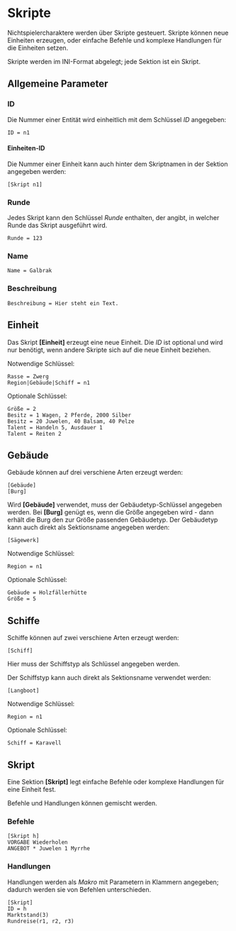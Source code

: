 # Skripte

Nichtspielercharaktere werden über Skripte gesteuert. Skripte können neue
Einheiten erzeugen, oder einfache Befehle und komplexe Handlungen für die
Einheiten setzen.

Skripte werden im INI-Format abgelegt; jede Sektion ist ein Skript.

## Allgemeine Parameter

### ID

Die Nummer einer Entität wird einheitlich mit dem Schlüssel _ID_ angegeben:

    ID = n1

#### Einheiten-ID

Die Nummer einer Einheit kann auch hinter dem Skriptnamen in der Sektion
angegeben werden:

    [Skript n1]

### Runde

Jedes Skript kann den Schlüssel _Runde_ enthalten, der angibt, in welcher Runde
das Skript ausgeführt wird.

    Runde = 123

### Name

    Name = Galbrak

### Beschreibung

    Beschreibung = Hier steht ein Text.

## Einheit

Das Skript **[Einheit]** erzeugt eine neue Einheit. Die _ID_ ist optional und
wird nur benötigt, wenn andere Skripte sich auf die neue Einheit beziehen.

Notwendige Schlüssel:

    Rasse = Zwerg
    Region|Gebäude|Schiff = n1

Optionale Schlüssel:

    Größe = 2
    Besitz = 1 Wagen, 2 Pferde, 2000 Silber
    Besitz = 20 Juwelen, 40 Balsam, 40 Pelze
    Talent = Handeln 5, Ausdauer 1
    Talent = Reiten 2

## Gebäude

Gebäude können auf drei verschiene Arten erzeugt werden:

    [Gebäude]
    [Burg]

Wird **[Gebäude]** verwendet, muss der Gebäudetyp-Schlüssel angegeben werden.
Bei **[Burg]** genügt es, wenn die Größe angegeben wird - dann erhält die Burg
den zur Größe passenden Gebäudetyp. Der Gebäudetyp kann auch direkt als
Sektionsname angegeben werden:

    [Sägewerk]

Notwendige Schlüssel:

    Region = n1

Optionale Schlüssel:

    Gebäude = Holzfällerhütte    
    Größe = 5

## Schiffe

Schiffe können auf zwei verschiene Arten erzeugt werden:

    [Schiff]

Hier muss der Schiffstyp als Schlüssel angegeben werden.

Der Schiffstyp kann auch direkt als Sektionsname verwendet werden:

    [Langboot]

Notwendige Schlüssel:

    Region = n1

Optionale Schlüssel:

    Schiff = Karavell

## Skript

Eine Sektion **[Skript]** legt einfache Befehle oder komplexe Handlungen für
eine Einheit fest.

Befehle und Handlungen können gemischt werden.

### Befehle

    [Skript h]
    VORGABE Wiederholen
    ANGEBOT * Juwelen 1 Myrrhe

### Handlungen

Handlungen werden als _Makro_ mit Parametern in Klammern angegeben; dadurch
werden sie von Befehlen unterschieden.

    [Skript]
    ID = h
    Marktstand(3)
    Rundreise(r1, r2, r3)
